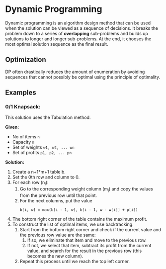 # Dynamic Programming

Dynamic programming is an algorithm design method that can be used when the solution can be viewed as a sequence of decisions. It breaks the problem down to a series of **overlapping** sub-problems and builds up solutions to longer and longer sub-problems. At the end, it chooses the most optimal solution sequence as the final result.

## Optimization

DP often drastically reduces the amount of enumeration by avoiding sequences that cannot possibly be optimal using the principle of optimality.

## Examples

### 0/1 Knapsack:

This solution uses the Tabulation method.

**Given:**

- No of items `n`
- Capacity `m`
- Set of weights `w1, w2, ... wn`
- Set of profits `p1, p2, ... pn`

**Solution:**

1. Create a n+1\*m+1 table b.
2. Set the 0th row and column to 0.
3. For each row (n<sub>i</sub>):
   1. Go to the corresponding weight column (m<sub>j</sub>) and copy the values from the previous row until that point.
   2. For the next columns, put the value
      ```
      b[i, w] = max(b[i - 1, w], b[i - 1, w - w[i]] + p[i])
      ```
4. The bottom right corner of the table contains the maximum profit.
5. To construct the list of optimal items, we use backtracking:
   1. Start from the bottom right corner and check if the current value and the previous row value are the same:
      1. If so, we eliminate that item and move to the previous row.
      2. If not, we select that item, subtract its profit from the current value, and search for the result in the previous row (this becomes the new column).
   2. Repeat this process until we reach the top left corner.
